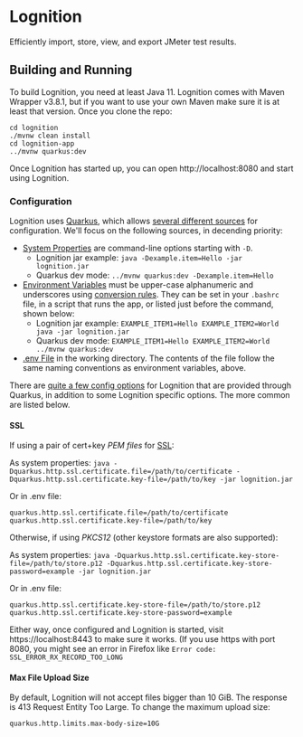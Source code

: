 # Lognition

Efficiently import, store, view, and export JMeter test results.


## Building and Running

To build Lognition, you need at least Java 11. Lognition comes with Maven Wrapper v3.8.1, but if you want to use your own Maven make sure it is at least that version. Once you clone the repo:

    cd lognition
    ./mvnw clean install
    cd lognition-app
    ../mvnw quarkus:dev

Once Lognition has started up, you can open http://localhost:8080 and start using Lognition.

### Configuration

Lognition uses [Quarkus](https://quarkus.io/), which allows [several different sources](https://quarkus.io/guides/config-reference#configuration-sources) for configuration. We'll focus on the following sources, in decending priority:

* [System Properties](https://quarkus.io/guides/config-reference#system-properties) are command-line options starting with `-D`.
  * Lognition jar example: `java -Dexample.item=Hello -jar lognition.jar`
  * Quarkus dev mode: `../mvnw quarkus:dev -Dexample.item=Hello`
* [Environment Variables](https://quarkus.io/guides/config-reference#environment-variables) must be upper-case alphanumeric and underscores using [conversion rules](https://github.com/eclipse/microprofile-config/blob/master/spec/src/main/asciidoc/configsources.asciidoc#default-configsources). They can be set in your `.bashrc` file, in a script that runs the app, or listed just before the command, shown below:
  * Lognition jar example: `EXAMPLE_ITEM1=Hello EXAMPLE_ITEM2=World java -jar lognition.jar`
  * Quarkus dev mode: `EXAMPLE_ITEM1=Hello EXAMPLE_ITEM2=World ../mvnw quarkus:dev`
* [.env File](https://quarkus.io/guides/config-reference#env-file) in the working directory. The contents of the file follow the same naming conventions as environment variables, above.

There are [quite a few config options](https://quarkus.io/guides/all-config) for Lognition that are provided through Quarkus, in addition to some Lognition specific options. The more common are listed below.

#### SSL

If using a pair of cert+key _*PEM files*_ for [SSL](https://quarkus.io/guides/http-reference#ssl):

As system properties: `java -Dquarkus.http.ssl.certificate.file=/path/to/certificate -Dquarkus.http.ssl.certificate.key-file=/path/to/key -jar lognition.jar`

Or in .env file:

    quarkus.http.ssl.certificate.file=/path/to/certificate
    quarkus.http.ssl.certificate.key-file=/path/to/key

Otherwise, if using _*PKCS12*_ (other keystore formats are also supported):

As system properties: `java -Dquarkus.http.ssl.certificate.key-store-file=/path/to/store.p12 -Dquarkus.http.ssl.certificate.key-store-password=example -jar lognition.jar`

Or in .env file:

    quarkus.http.ssl.certificate.key-store-file=/path/to/store.p12
    quarkus.http.ssl.certificate.key-store-password=example

Either way, once configured and Lognition is started, visit https://localhost:8443 to make sure it works. (If you use https with port 8080, you might see an error in Firefox like `Error code: SSL_ERROR_RX_RECORD_TOO_LONG`

#### Max File Upload Size

By default, Lognition will not accept files bigger than 10 GiB. The response is 413 Request Entity Too Large. To change the maximum upload size:

    quarkus.http.limits.max-body-size=10G
